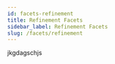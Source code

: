 ```yaml
---
id: facets-refinement
title: Refinement Facets
sidebar_label: Refinement Facets
slug: /facets/refinement
---
```

jkgdagschjs